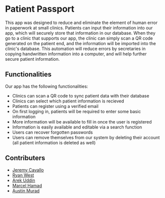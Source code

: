 # Patient Passport
This app was designed to reduce and eliminate the element of human error in paperwork at small clinics. Patients can input their information into our app, which will securely store that information in our database. When they go to a clinic that supports our app, the clinic can simply scan a QR code generated on the patient end, and the information will be imported into the clinic's database. This automation will reduce errors by secretaries in copying handwritten information into a computer, and will help further secure patient information.

## Functionalities
Our app has the following functionalities:
* Clinics can scan a QR code to sync patient data with their database
* Clinics can select which patient information is recieved
* Patients can register using a verified email
* On first logging in, patients will be required to enter some basic information
* More information will be available to fill in once the user is registered
* Information is easily available and editable via a search function
* Users can recover forgotten passwords
* Users can remove themselves from our system by deleting their account (all patient information is deleted as well) 

## Contributers
* [Jeremy Cavallo](https://github.com/jjcavallo5)
* [Ryan West](https://github.com/rockoverlord23)
* [Arek Uddin](https://github.com/arekuddin1)
* [Marcel Hamad](https://github.com/mhamad9544)
* [Austin Murad](https://github.com/amurad7)
